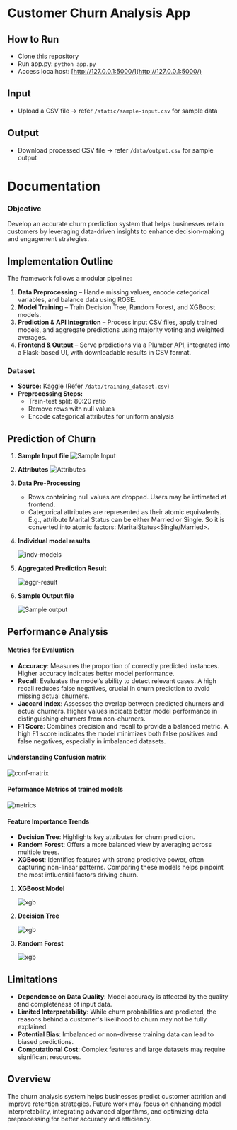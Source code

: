 # Customer Churn Analysis App

## How to Run  
- Clone this repository
- Run app.py: `python app.py`  
- Access localhost: [http://127.0.0.1:5000/](http://127.0.0.1:5000/)  

## Input  
- Upload a CSV file → refer `/static/sample-input.csv` for sample data  

## Output  
- Download processed CSV file → refer `/data/output.csv` for sample output


# Documentation  

### Objective  
Develop an accurate churn prediction system that helps businesses retain customers by leveraging data-driven insights to enhance decision-making and engagement strategies.  

## Implementation Outline  
The framework follows a modular pipeline:  

1. **Data Preprocessing** – Handle missing values, encode categorical variables, and balance data using ROSE.  
2. **Model Training** – Train Decision Tree, Random Forest, and XGBoost models.  
3. **Prediction & API Integration** – Process input CSV files, apply trained models, and aggregate predictions using majority voting and weighted averages.  
4. **Frontend & Output** – Serve predictions via a Plumber API, integrated into a Flask-based UI, with downloadable results in CSV format.  

### Dataset  
- **Source:** Kaggle (Refer `/data/training_dataset.csv`)  
- **Preprocessing Steps:**  
  - Train-test split: 80:20 ratio  
  - Remove rows with null values  
  - Encode categorical attributes for uniform analysis

## Prediction of Churn

1. **Sample Input file**
![Sample Input](data/doc-support/sample_input.png)  

2. **Attributes**
![Attributes](data/doc-support/attributes-table.png)  

3. **Data Pre-Processing**
   - Rows containing null values are dropped. Users may be intimated at frontend.
   - Categorical attributes are represented as their atomic equivalents. E.g., attribute Marital Status can be either Married or Single. So it is converted into atomic factors: MaritalStatus<Single/Married>.

4. **Individual model results**
   
    ![indv-models](data/doc-support/model-results.png)  

5. **Aggregated Prediction Result**
   
    ![aggr-result](data/doc-support/prediction-result.png)  

6. **Sample Output file**
   
    ![Sample output](data/doc-support/sample_output.png)  


## Performance Analysis

#### Metrics for Evaluation  

- **Accuracy**: Measures the proportion of correctly predicted instances. Higher accuracy indicates better model performance.  
- **Recall**: Evaluates the model’s ability to detect relevant cases. A high recall reduces false negatives, crucial in churn prediction to avoid missing actual churners.  
- **Jaccard Index**: Assesses the overlap between predicted churners and actual churners. Higher values indicate better model performance in distinguishing churners from non-churners.  
- **F1 Score**: Combines precision and recall to provide a balanced metric. A high F1 score indicates the model minimizes both false positives and false negatives, especially in imbalanced datasets.  

#### Understanding Confusion matrix

![conf-matrix](data/doc-support/con-matrix.png)  

#### Peformance Metrics of trained models

![metrics](data/doc-support/metrics.png)  

#### Feature Importance Trends
- **Decision Tree**: Highlights key attributes for churn prediction.  
- **Random Forest**: Offers a more balanced view by averaging across multiple trees.  
- **XGBoost**: Identifies features with strong predictive power, often capturing non-linear patterns. Comparing these models helps pinpoint the most influential factors driving churn.  

1. **XGBoost Model**
   
   ![xgb](data/plots/Rplot_xgb.png)
   
2. **Decision Tree**
   
   ![xgb](data/plots/Rplot_DT.png)
   
3. **Random Forest**
   
   ![xgb](data/plots/Rplot_rf.png)  

## Limitations  
- **Dependence on Data Quality**: Model accuracy is affected by the quality and completeness of input data.  
- **Limited Interpretability**: While churn probabilities are predicted, the reasons behind a customer's likelihood to churn may not be fully explained.  
- **Potential Bias**: Imbalanced or non-diverse training data can lead to biased predictions.  
- **Computational Cost**: Complex features and large datasets may require significant resources.  

## Overview  
The churn analysis system helps businesses predict customer attrition and improve retention strategies. Future work may focus on enhancing model interpretability, integrating advanced algorithms, and optimizing data preprocessing for better accuracy and efficiency.  




